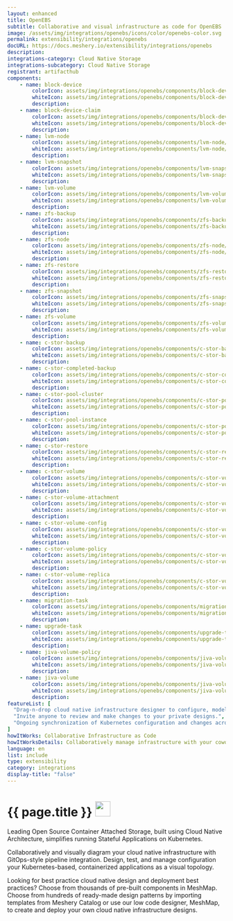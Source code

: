 ```yaml
---
layout: enhanced
title: OpenEBS
subtitle: Collaborative and visual infrastructure as code for OpenEBS
image: /assets/img/integrations/openebs/icons/color/openebs-color.svg
permalink: extensibility/integrations/openebs
docURL: https://docs.meshery.io/extensibility/integrations/openebs
description: 
integrations-category: Cloud Native Storage
integrations-subcategory: Cloud Native Storage
registrant: artifacthub
components: 
	- name: block-device
		colorIcon: assets/img/integrations/openebs/components/block-device/icons/color/block-device-color.svg
		whiteIcon: assets/img/integrations/openebs/components/block-device/icons/white/block-device-white.svg
		description: 
	- name: block-device-claim
		colorIcon: assets/img/integrations/openebs/components/block-device-claim/icons/color/block-device-claim-color.svg
		whiteIcon: assets/img/integrations/openebs/components/block-device-claim/icons/white/block-device-claim-white.svg
		description: 
	- name: lvm-node
		colorIcon: assets/img/integrations/openebs/components/lvm-node/icons/color/lvm-node-color.svg
		whiteIcon: assets/img/integrations/openebs/components/lvm-node/icons/white/lvm-node-white.svg
		description: 
	- name: lvm-snapshot
		colorIcon: assets/img/integrations/openebs/components/lvm-snapshot/icons/color/lvm-snapshot-color.svg
		whiteIcon: assets/img/integrations/openebs/components/lvm-snapshot/icons/white/lvm-snapshot-white.svg
		description: 
	- name: lvm-volume
		colorIcon: assets/img/integrations/openebs/components/lvm-volume/icons/color/lvm-volume-color.svg
		whiteIcon: assets/img/integrations/openebs/components/lvm-volume/icons/white/lvm-volume-white.svg
		description: 
	- name: zfs-backup
		colorIcon: assets/img/integrations/openebs/components/zfs-backup/icons/color/zfs-backup-color.svg
		whiteIcon: assets/img/integrations/openebs/components/zfs-backup/icons/white/zfs-backup-white.svg
		description: 
	- name: zfs-node
		colorIcon: assets/img/integrations/openebs/components/zfs-node/icons/color/zfs-node-color.svg
		whiteIcon: assets/img/integrations/openebs/components/zfs-node/icons/white/zfs-node-white.svg
		description: 
	- name: zfs-restore
		colorIcon: assets/img/integrations/openebs/components/zfs-restore/icons/color/zfs-restore-color.svg
		whiteIcon: assets/img/integrations/openebs/components/zfs-restore/icons/white/zfs-restore-white.svg
		description: 
	- name: zfs-snapshot
		colorIcon: assets/img/integrations/openebs/components/zfs-snapshot/icons/color/zfs-snapshot-color.svg
		whiteIcon: assets/img/integrations/openebs/components/zfs-snapshot/icons/white/zfs-snapshot-white.svg
		description: 
	- name: zfs-volume
		colorIcon: assets/img/integrations/openebs/components/zfs-volume/icons/color/zfs-volume-color.svg
		whiteIcon: assets/img/integrations/openebs/components/zfs-volume/icons/white/zfs-volume-white.svg
		description: 
	- name: c-stor-backup
		colorIcon: assets/img/integrations/openebs/components/c-stor-backup/icons/color/c-stor-backup-color.svg
		whiteIcon: assets/img/integrations/openebs/components/c-stor-backup/icons/white/c-stor-backup-white.svg
		description: 
	- name: c-stor-completed-backup
		colorIcon: assets/img/integrations/openebs/components/c-stor-completed-backup/icons/color/c-stor-completed-backup-color.svg
		whiteIcon: assets/img/integrations/openebs/components/c-stor-completed-backup/icons/white/c-stor-completed-backup-white.svg
		description: 
	- name: c-stor-pool-cluster
		colorIcon: assets/img/integrations/openebs/components/c-stor-pool-cluster/icons/color/c-stor-pool-cluster-color.svg
		whiteIcon: assets/img/integrations/openebs/components/c-stor-pool-cluster/icons/white/c-stor-pool-cluster-white.svg
		description: 
	- name: c-stor-pool-instance
		colorIcon: assets/img/integrations/openebs/components/c-stor-pool-instance/icons/color/c-stor-pool-instance-color.svg
		whiteIcon: assets/img/integrations/openebs/components/c-stor-pool-instance/icons/white/c-stor-pool-instance-white.svg
		description: 
	- name: c-stor-restore
		colorIcon: assets/img/integrations/openebs/components/c-stor-restore/icons/color/c-stor-restore-color.svg
		whiteIcon: assets/img/integrations/openebs/components/c-stor-restore/icons/white/c-stor-restore-white.svg
		description: 
	- name: c-stor-volume
		colorIcon: assets/img/integrations/openebs/components/c-stor-volume/icons/color/c-stor-volume-color.svg
		whiteIcon: assets/img/integrations/openebs/components/c-stor-volume/icons/white/c-stor-volume-white.svg
		description: 
	- name: c-stor-volume-attachment
		colorIcon: assets/img/integrations/openebs/components/c-stor-volume-attachment/icons/color/c-stor-volume-attachment-color.svg
		whiteIcon: assets/img/integrations/openebs/components/c-stor-volume-attachment/icons/white/c-stor-volume-attachment-white.svg
		description: 
	- name: c-stor-volume-config
		colorIcon: assets/img/integrations/openebs/components/c-stor-volume-config/icons/color/c-stor-volume-config-color.svg
		whiteIcon: assets/img/integrations/openebs/components/c-stor-volume-config/icons/white/c-stor-volume-config-white.svg
		description: 
	- name: c-stor-volume-policy
		colorIcon: assets/img/integrations/openebs/components/c-stor-volume-policy/icons/color/c-stor-volume-policy-color.svg
		whiteIcon: assets/img/integrations/openebs/components/c-stor-volume-policy/icons/white/c-stor-volume-policy-white.svg
		description: 
	- name: c-stor-volume-replica
		colorIcon: assets/img/integrations/openebs/components/c-stor-volume-replica/icons/color/c-stor-volume-replica-color.svg
		whiteIcon: assets/img/integrations/openebs/components/c-stor-volume-replica/icons/white/c-stor-volume-replica-white.svg
		description: 
	- name: migration-task
		colorIcon: assets/img/integrations/openebs/components/migration-task/icons/color/migration-task-color.svg
		whiteIcon: assets/img/integrations/openebs/components/migration-task/icons/white/migration-task-white.svg
		description: 
	- name: upgrade-task
		colorIcon: assets/img/integrations/openebs/components/upgrade-task/icons/color/upgrade-task-color.svg
		whiteIcon: assets/img/integrations/openebs/components/upgrade-task/icons/white/upgrade-task-white.svg
		description: 
	- name: jiva-volume-policy
		colorIcon: assets/img/integrations/openebs/components/jiva-volume-policy/icons/color/jiva-volume-policy-color.svg
		whiteIcon: assets/img/integrations/openebs/components/jiva-volume-policy/icons/white/jiva-volume-policy-white.svg
		description: 
	- name: jiva-volume
		colorIcon: assets/img/integrations/openebs/components/jiva-volume/icons/color/jiva-volume-color.svg
		whiteIcon: assets/img/integrations/openebs/components/jiva-volume/icons/white/jiva-volume-white.svg
		description: 
featureList: [
  "Drag-n-drop cloud native infrastructure designer to configure, model, and deploy your workloads.",
  "Invite anyone to review and make changes to your private designs.",
  "Ongoing synchronization of Kubernetes configuration and changes across any number of clusters."
]
howItWorks: Collaborative Infrastructure as Code
howItWorksDetails: Collaboratively manage infrastructure with your coworkers synchronously sharing the same designs.
language: en
list: include
type: extensibility
category: integrations
display-title: "false"
---
```

<h1>{{ page.title }} <img src="{{ page.image }}" style="width: 35px; height: 35px;" /></h1>

<p>
Leading Open Source Container Attached Storage, built using Cloud Native Architecture, simplifies running Stateful Applications on Kubernetes.
</p>
<p>
    Collaboratively and visually diagram your cloud native infrastructure with GitOps-style pipeline integration. Design, test, and manage configuration your Kubernetes-based, containerized applications as a visual topology.
</p>
<p>
    Looking for best practice cloud native design and deployment best practices? Choose from thousands of pre-built components in MeshMap. Choose from hundreds of ready-made design patterns by importing templates from Meshery Catalog or use our low code designer, MeshMap, to create and deploy your own cloud native infrastructure designs.
</p>
